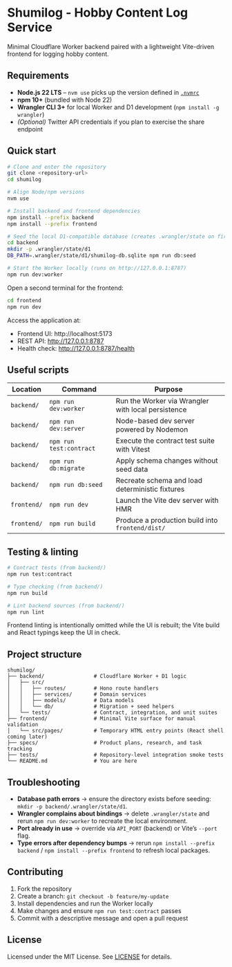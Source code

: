# Shumilog - Hobby Content Log Service

Minimal Cloudflare Worker backend paired with a lightweight Vite-driven frontend for logging hobby content.

## Requirements

- **Node.js 22 LTS** – `nvm use` picks up the version defined in [`.nvmrc`](./.nvmrc)
- **npm 10+** (bundled with Node 22)
- **Wrangler CLI 3+** for local Worker and D1 development (`npm install -g wrangler`)
- *(Optional)* Twitter API credentials if you plan to exercise the share endpoint

## Quick start

```bash
# Clone and enter the repository
git clone <repository-url>
cd shumilog

# Align Node/npm versions
nvm use

# Install backend and frontend dependencies
npm install --prefix backend
npm install --prefix frontend

# Seed the local D1-compatible database (creates .wrangler/state on first run)
cd backend
mkdir -p .wrangler/state/d1
DB_PATH=.wrangler/state/d1/shumilog-db.sqlite npm run db:seed

# Start the Worker locally (runs on http://127.0.0.1:8787)
npm run dev:worker
```

Open a second terminal for the frontend:

```bash
cd frontend
npm run dev
```

Access the application at:

- Frontend UI: http://localhost:5173
- REST API: http://127.0.0.1:8787
- Health check: http://127.0.0.1:8787/health

## Useful scripts

| Location | Command | Purpose |
|----------|---------|---------|
| `backend/` | `npm run dev:worker` | Run the Worker via Wrangler with local persistence |
| `backend/` | `npm run dev:server` | Node-based dev server powered by Nodemon |
| `backend/` | `npm run test:contract` | Execute the contract test suite with Vitest |
| `backend/` | `npm run db:migrate` | Apply schema changes without seed data |
| `backend/` | `npm run db:seed` | Recreate schema and load deterministic fixtures |
| `frontend/` | `npm run dev` | Launch the Vite dev server with HMR |
| `frontend/` | `npm run build` | Produce a production build into `frontend/dist/` |

## Testing & linting

```bash
# Contract tests (from backend/)
npm run test:contract

# Type checking (from backend/)
npm run build

# Lint backend sources (from backend/)
npm run lint
```

Frontend linting is intentionally omitted while the UI is rebuilt; the Vite build and React typings keep the UI in check.

## Project structure

```
shumilog/
├── backend/                # Cloudflare Worker + D1 logic
│   ├── src/
│   │   ├── routes/         # Hono route handlers
│   │   ├── services/       # Domain services
│   │   ├── models/         # Data models
│   │   └── db/             # Migration + seed helpers
│   └── tests/              # Contract, integration, and unit suites
├── frontend/               # Minimal Vite surface for manual validation
│   └── src/pages/          # Temporary HTML entry points (React shell coming later)
├── specs/                  # Product plans, research, and task tracking
├── tests/                  # Repository-level integration smoke tests
└── README.md               # You are here
```

## Troubleshooting

- **Database path errors** → ensure the directory exists before seeding: `mkdir -p backend/.wrangler/state/d1`.
- **Wrangler complains about bindings** → delete `.wrangler/state` and rerun `npm run dev:worker` to recreate the local environment.
- **Port already in use** → override via `API_PORT` (backend) or Vite’s `--port` flag.
- **Type errors after dependency bumps** → rerun `npm install --prefix backend` / `npm install --prefix frontend` to refresh local packages.

## Contributing

1. Fork the repository
2. Create a branch: `git checkout -b feature/my-update`
3. Install dependencies and run the Worker locally
4. Make changes and ensure `npm run test:contract` passes
5. Commit with a descriptive message and open a pull request

## License

Licensed under the MIT License. See [LICENSE](./LICENSE) for details.